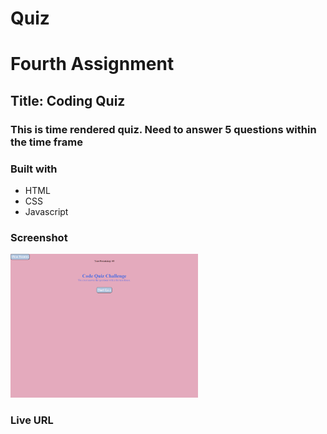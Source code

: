 # Quiz

# Fourth Assignment

## Title:  Coding Quiz
### This is time rendered quiz. Need to answer 5 questions within the time frame

### Built with
  * HTML
  * CSS
  * Javascript

### Screenshot
<img src ="./assets/images/Quiz.png" alt="Coding Quiz Screenshot" width="300"/>

### Live URL


